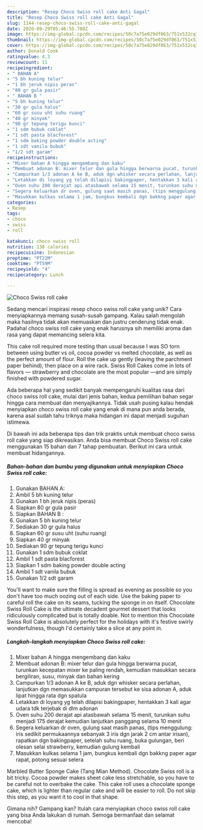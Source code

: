 ```yaml
---
description: "Resep Choco Swiss roll cake Anti Gagal"
title: "Resep Choco Swiss roll cake Anti Gagal"
slug: 1144-resep-choco-swiss-roll-cake-anti-gagal
date: 2020-09-29T05:46:55.780Z
image: https://img-global.cpcdn.com/recipes/50c7a75e029df063/751x532cq70/choco-swiss-roll-cake-foto-resep-utama.jpg
thumbnail: https://img-global.cpcdn.com/recipes/50c7a75e029df063/751x532cq70/choco-swiss-roll-cake-foto-resep-utama.jpg
cover: https://img-global.cpcdn.com/recipes/50c7a75e029df063/751x532cq70/choco-swiss-roll-cake-foto-resep-utama.jpg
author: Donald Cook
ratingvalue: 4.3
reviewcount: 11
recipeingredient:
- " BAHAN A"
- "5 bh kuning telur"
- "1 bh jeruk nipis peras"
- "80 gr gula pasir"
- " BAHAN B "
- "5 bh kuning telur"
- "30 gr gula halus"
- "60 gr susu uht suhu ruang"
- "40 gr minyak"
- "90 gr tepung terigu kunci"
- "1 sdm bubuk coklat"
- "1 sdt pasta blacforest"
- "1 sdm baking powder double acting"
- "1 sdt vanila bubuk"
- "1/2 sdt garam"
recipeinstructions:
- "Mixer bahan A hingga mengembang dan kaku"
- "Membuat adonan B: mixer telur dan gula hingga berwarna pucat, turunkan kecepatan mixer ke paling rendah, kemudian masukkan secara bergiliran, susu, minyak dan bahan kering"
- "Campurkan 1/3 adonan A ke B, aduk dgn whisker secara perlahan, lanjutkan dgn memasukkan campuran tersebut ke sisa adonan A, aduk lipat hingga rata dgn spatula"
- "Letakkan di loyang yg telah dilapisi bakingpaper, hentakkan 3 kali agar udara tdk terjebak di dlm adonan"
- "Oven suhu 200 derajat api atasbawah selama 15 menit, turunkan suhu menjadi 175 derajat kemudian lanjutkan panggang selama 10 menit"
- "Segera keluarkan dr oven, gulung saat masih panas, (tips menggulung: iris sedikit permukaannya sebanyak 3 iris dgn jarak 2 cm antar irisan), rapatkan dgn bakingpaper, setelah suhu ruang, buka gulungan, beri olesan selai strawberry, kemudian gulung kembali"
- "Masukkan kulkas selama 1 jam, bungkus kembali dgn bakkng paper agar rapat, potong sesuai selera"
categories:
- Resep
tags:
- choco
- swiss
- roll

katakunci: choco swiss roll 
nutrition: 138 calories
recipecuisine: Indonesian
preptime: "PT22M"
cooktime: "PT59M"
recipeyield: "4"
recipecategory: Lunch

---
```



![Choco Swiss roll cake](https://img-global.cpcdn.com/recipes/50c7a75e029df063/751x532cq70/choco-swiss-roll-cake-foto-resep-utama.jpg)

Sedang mencari inspirasi resep choco swiss roll cake yang unik? Cara menyiapkannya memang susah-susah gampang. Kalau salah mengolah maka hasilnya tidak akan memuaskan dan justru cenderung tidak enak. Padahal choco swiss roll cake yang enak harusnya sih memiliki aroma dan rasa yang dapat memancing selera kita.

This cake roll required more testing than usual because I was SO torn between using butter vs oil, cocoa powder vs melted chocolate, as well as the perfect amount of flour. Roll the cake up gently (leaving the parchment paper behind), then place on a wire rack. Swiss Roll Cakes come in lots of flavors — strawberry and chocolate are the most popular —and are simply finished with powdered sugar.

Ada beberapa hal yang sedikit banyak mempengaruhi kualitas rasa dari choco swiss roll cake, mulai dari jenis bahan, kedua pemilihan bahan segar hingga cara membuat dan menyajikannya. Tidak usah pusing kalau hendak menyiapkan choco swiss roll cake yang enak di mana pun anda berada, karena asal sudah tahu triknya maka hidangan ini dapat menjadi suguhan istimewa.


Di bawah ini ada beberapa tips dan trik praktis untuk membuat choco swiss roll cake yang siap dikreasikan. Anda bisa membuat Choco Swiss roll cake menggunakan 15 bahan dan 7 tahap pembuatan. Berikut ini cara untuk membuat hidangannya.

<!--inarticleads1-->

##### Bahan-bahan dan bumbu yang digunakan untuk menyiapkan Choco Swiss roll cake:

1. Gunakan  BAHAN A:
1. Ambil 5 bh kuning telur
1. Gunakan 1 bh jeruk nipis (peras)
1. Siapkan 80 gr gula pasir
1. Siapkan  BAHAN B :
1. Gunakan 5 bh kuning telur
1. Sediakan 30 gr gula halus
1. Siapkan 60 gr susu uht (suhu ruang)
1. Siapkan 40 gr minyak
1. Sediakan 90 gr tepung terigu kunci
1. Gunakan 1 sdm bubuk coklat
1. Ambil 1 sdt pasta blacforest
1. Siapkan 1 sdm baking powder double acting
1. Ambil 1 sdt vanila bubuk
1. Gunakan 1/2 sdt garam


You&#39;ll want to make sure the filling is spread as evening as possible so you don&#39;t have too much oozing out of each side. Use the baking paper to careful roll the cake on its seams, tucking the sponge in on itself. Chocolate Swiss Roll Cake is the ultimate decadent gourmet dessert that looks ridiculously complicated but is totally doable. Not to mention this Chocolate Swiss Roll Cake is absolutely perfect for the holidays with it&#39;s festive swirly wonderfulness, though I&#39;d certainly take a slice at any point in. 

<!--inarticleads2-->

##### Langkah-langkah menyiapkan Choco Swiss roll cake:

1. Mixer bahan A hingga mengembang dan kaku
1. Membuat adonan B: mixer telur dan gula hingga berwarna pucat, turunkan kecepatan mixer ke paling rendah, kemudian masukkan secara bergiliran, susu, minyak dan bahan kering
1. Campurkan 1/3 adonan A ke B, aduk dgn whisker secara perlahan, lanjutkan dgn memasukkan campuran tersebut ke sisa adonan A, aduk lipat hingga rata dgn spatula
1. Letakkan di loyang yg telah dilapisi bakingpaper, hentakkan 3 kali agar udara tdk terjebak di dlm adonan
1. Oven suhu 200 derajat api atasbawah selama 15 menit, turunkan suhu menjadi 175 derajat kemudian lanjutkan panggang selama 10 menit
1. Segera keluarkan dr oven, gulung saat masih panas, (tips menggulung: iris sedikit permukaannya sebanyak 3 iris dgn jarak 2 cm antar irisan), rapatkan dgn bakingpaper, setelah suhu ruang, buka gulungan, beri olesan selai strawberry, kemudian gulung kembali
1. Masukkan kulkas selama 1 jam, bungkus kembali dgn bakkng paper agar rapat, potong sesuai selera


Marbled Butter Sponge Cake (Tang Mian Method). Chocolate Swiss roll is a bit tricky. Cocoa powder makes sheet cake less stretchable, so you have to be careful not to overbake the cake. This cake roll uses a chocolate sponge cake, which is lighter than regular cake and will be easier to roll. Do not skip this step, as you want it to cool in that shape. 

Gimana nih? Gampang kan? Itulah cara menyiapkan choco swiss roll cake yang bisa Anda lakukan di rumah. Semoga bermanfaat dan selamat mencoba!
